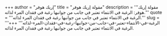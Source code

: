 +++
author = "إريك هوفر"
title = "مقولة إريك هوفر"
description = '''مقولة إريك هوفر: الرغبة في الانتماء تعتبر في جانب من جوانبها رغبة في فقدان المرء لذاته.'''
quote = '''الرغبة في الانتماء تعتبر في جانب من جوانبها رغبة في فقدان المرء لذاته.'''
slug = '''الرغبة-في-الانتماء-تعتبر-في-جانب-من-جوانبها-رغبة-في-فقدان-المرء-لذاته'''
+++
الرغبة في الانتماء تعتبر في جانب من جوانبها رغبة في فقدان المرء لذاته.
